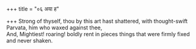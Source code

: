 +++
title = "०६ अया ह"

+++
Strong of thyself, thou by this art hast shattered, with thought-swift Parvata, him who waxed against thee,  
     And, Mightiest! roaring! boldly rent in pieces things that were firmly fixed and never shaken.